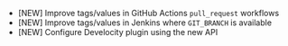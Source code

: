 - [NEW] Improve tags/values in GitHub Actions `pull_request` workflows
- [NEW] Improve tags/values in Jenkins where `GIT_BRANCH` is available
- [NEW] Configure Develocity plugin using the new API

